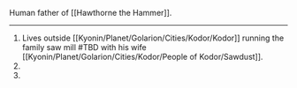 Human father of [[Hawthorne the Hammer]].

---
1. Lives outside [[Kyonin/Planet/Golarion/Cities/Kodor/Kodor]] running the family saw mill #TBD with his wife [[Kyonin/Planet/Golarion/Cities/Kodor/People of Kodor/Sawdust]].
2. 
3. 